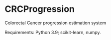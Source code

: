 # CRCProgression
Colorectal Cancer progression estimation system

Requirements: Python 3.9; scikit-learn, numpy.
